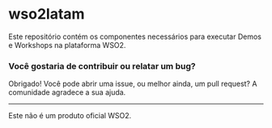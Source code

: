 # wso2latam

 Este repositório contém os componentes necessários para executar Demos e Workshops na plataforma WSO2.

### Você gostaria de contribuir ou relatar um bug?

Obrigado! Você pode abrir uma issue, ou melhor ainda, um pull request? A comunidade agradece a sua ajuda.

---
Este não é um produto oficial WSO2.
